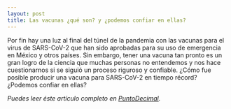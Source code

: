 ```yaml
---
layout: post
title: Las vacunas ¿qué son? y ¿podemos confiar en ellas?
---
```



Por fin hay una luz al final del túnel de la pandemia con las vacunas para el virus de SARS-CoV-2 que han sido aprobadas para su uso de emergencia en México y otros países. Sin embargo, tener una vacuna tan pronto es un gran logro de la ciencia que muchas personas no entendemos y nos hace cuestionarnos si se siguió un proceso riguroso y confiable. ¿Cómo fue posible producir una vacuna para SARS-CoV-2 en tiempo récord? ¿Podemos confiar en ellas? 

*Puedes leer éste artículo completo en [PuntoDecimal](https://puntodecimal.mx/ciencia/las-vacunas-que-son-y-podemos-confiar-en-ellas).*
